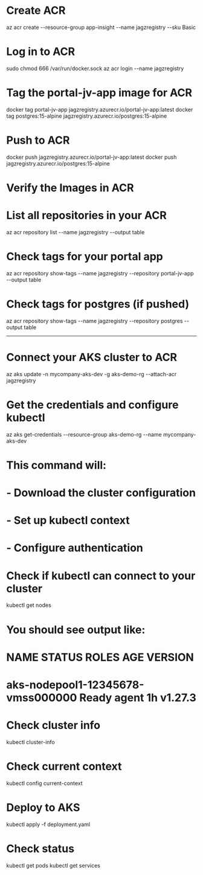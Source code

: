 # Create ACR 
az acr create --resource-group app-insight --name jagzregistry --sku Basic

# Log in to ACR
sudo chmod 666 /var/run/docker.sock
az acr login --name jagzregistry

# Tag the portal-jv-app image for ACR
docker tag portal-jv-app jagzregistry.azurecr.io/portal-jv-app:latest
docker tag postgres:15-alpine jagzregistry.azurecr.io/postgres:15-alpine

# Push to ACR
docker push jagzregistry.azurecr.io/portal-jv-app:latest
docker push jagzregistry.azurecr.io/postgres:15-alpine

# Verify the Images in ACR
# List all repositories in your ACR
az acr repository list --name jagzregistry --output table

# Check tags for your portal app
az acr repository show-tags --name jagzregistry --repository portal-jv-app --output table

# Check tags for postgres (if pushed)
az acr repository show-tags --name jagzregistry --repository postgres --output table


------------------


# Connect your AKS cluster to ACR
az aks update -n mycompany-aks-dev -g aks-demo-rg --attach-acr jagzregistry


# Get the credentials and configure kubectl
az aks get-credentials --resource-group aks-demo-rg --name mycompany-aks-dev

# This command will:
# - Download the cluster configuration
# - Set up kubectl context
# - Configure authentication


# Check if kubectl can connect to your cluster
kubectl get nodes

# You should see output like:
# NAME                                STATUS   ROLES   AGE   VERSION
# aks-nodepool1-12345678-vmss000000  Ready    agent   1h    v1.27.3

# Check cluster info
kubectl cluster-info

# Check current context
kubectl config current-context

# Deploy to AKS
kubectl apply -f deployment.yaml

# Check status
kubectl get pods
kubectl get services